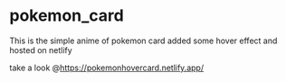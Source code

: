 # pokemon_card
This is the simple anime of pokemon card added some hover effect and hosted on netlify

take a look @https://pokemonhovercard.netlify.app/

